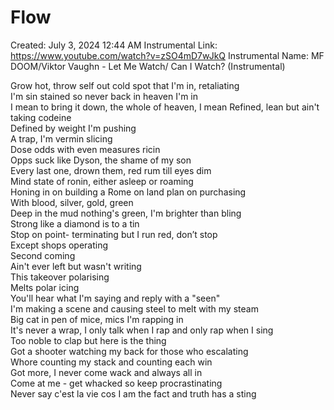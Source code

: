 # Flow

Created: July 3, 2024 12:44 AM
Instrumental Link: https://www.youtube.com/watch?v=zSO4mD7wJkQ
Instrumental Name: MF DOOM/Viktor Vaughn - Let Me Watch/ Can I Watch? (Instrumental)
  
Grow hot, throw self out cold spot that I'm in, retaliating   
I'm sin stained so never back in heaven I'm in  
I mean to bring it down, the whole of heaven, I mean
Refined, lean but ain't taking codeine  
Defined by weight I'm pushing  
A trap, I'm vermin slicing  
Dose odds with even measures ricin  
Opps suck like Dyson, the shame of my son  
Every last one, drown them, red rum till eyes dim    
Mind state of ronin, either asleep or roaming  
Honing in on building a Rome on land plan on purchasing  
With blood, silver, gold, green  
Deep in the mud nothing's green, I'm brighter than bling  
Strong like a diamond is to a tin  
Stop on point- terminating but I run red, don’t stop  
Except shops operating  
Second coming  
Ain't ever left but wasn't writing  
This takeover polarising  
Melts polar icing  
You'll hear what I'm saying and reply with a "seen"  
I'm making a scene and causing steel to melt with my steam  
Big cat in pen of mice, mics I'm rapping in  
It's never a wrap, I only talk when I rap and only rap when I sing    
Too noble to clap but here is the thing    
Got a shooter watching my back for those who escalating    
Whore counting my stack and counting each win  
Got more, I never come wack and always all in  
Come at me - get whacked so keep procrastinating    
Never say c'est la vie cos I am the fact and truth has a sting   